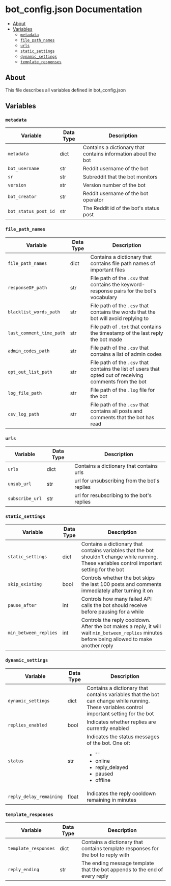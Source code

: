 # bot_config.json Documentation <!-- omit in TOC -->
- [About](#about)
- [Variables](#variables)
  - [`metadata`](#metadata)
  - [`file_path_names`](#file_path_names)
  - [`urls`](#urls)
  - [`static_settings`](#static_settings)
  - [`dynamic_settings`](#dynamic_settings)
  - [`template_responses`](#template_responses)

## About
This file describes all variables defined in bot_config.json

## Variables

### `metadata`
| Variable | Data Type | Description |
| -------- | ----------- | ----------- |
| `metadata` | dict | Contains a dictionary that contains information about the bot |
| `bot_username` | str | Reddit username of the bot |
| `sr` | str | Subreddit that the bot monitors |
| `version` | str | Version number of the bot |
| `bot_creator` | str | Reddit username of the bot operator |
| `bot_status_post_id` | str | The Reddit id of the bot's status post |

### `file_path_names`
| Variable | Data Type | Description |
| -------- | ----------- | ----------- |
| `file_path_names` | dict | Contains a dictionary that contains file path names of important files |
| `responseDF_path` | str | File path of the `.csv` that contains the keyword-response pairs for the bot's vocabulary |
| `blacklist_words_path` | str | File path of the `.csv` that contains the words that the bot will avoid replying to |
| `last_comment_time_path` | str | File path of `.txt` that contains the timestamp of the last reply the bot made |
| `admin_codes_path` | str | File path of the `.csv` that contains a list of admin codes |
| `opt_out_list_path` | str | File path of the `.csv` that contains the list of users that opted out of receiving comments from the bot |
| `log_file_path` | str | File path of the `.log` file for the bot |
| `csv_log_path` | str | File path of the `.csv` that contains all posts and comments that the bot has read |

### `urls`
| Variable | Data Type | Description |
| -------- | ----------- | ----------- |
| `urls` | dict | Contains a dictionary that contains urls |
| `unsub_url` | str | url for unsubscribing from the bot's replies |
| `subscribe_url` | str | url for resubscribing to the bot's replies |

### `static_settings`
| Variable | Data Type | Description |
| -------- | ----------- | ----------- |
| `static_settings` | dict | Contains a dictionary that contains variables that the bot shouldn't change while running. These variables control important setting for the bot |
| `skip_existing` | bool | Controls whether the bot skips the last 100 posts and comments immediately after turning it on |
| `pause_after` | int | Controls how many failed API calls the bot should receive before pausing for a while |
| `min_between_replies` | int | Controls the reply cooldown. After the bot makes a reply, it will wait `min_between_replies` minutes before being allowed to make another reply |

### `dynamic_settings`
| Variable | Data Type | Description |
| -------- | ----------- | ----------- |
| `dynamic_settings` | dict | Contains a dictionary that contains variables that the bot can change while running.  These variables control important setting for the bot |
| `replies_enabled` | bool | Indicates whether replies are currently enabled |
| `status` | str | Indicates the status messages of the bot. One of: <ul><li>'  '</li><li>online</li><li>reply_delayed</li><li>paused</li><li>offline</li></ul> |
| `reply_delay_remaining` | float | Indicates the reply cooldown remaining in minutes |

### `template_responses`
| Variable | Data Type | Description |
| -------- | ----------- | ----------- |
| `template_responses` | dict | Contains a dictionary that contains template responses for the bot to reply with |
| `reply_ending` | str | The ending message template that the bot appends to the end of every reply |


